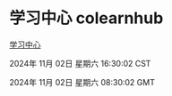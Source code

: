 # 学习中心 colearnhub
[学习中心](http://219.139.197.74:56308/colearnhub/)

2024年 11月 02日 星期六 16:30:02 CST

2024年 11月 02日 星期六 08:30:02 GMT
